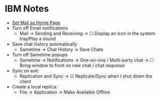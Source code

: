 # IBM Notes

- [Set Mail as Home Page](https://superuser.com/questions/751748/how-to-disable-discover-page-on-lotus-notes-9-start-up)
- Turn off Email notifications
  - Mail → Sending and Receiving → ☐ Display an icon in the system tray/Play a sound
- Save chat history automatically
  - Sametime → Chat History → Save Chats
- Turn off Sametime popups
  - Sametime → Notifications → One-on-one / Multi-party chat → ☐ Bring window to front on new chat / chat response
- Sync on exit:
  - Replication and Sync → ☑ Replicate/Sync when I shut down the client
- Create a local replica:
  - File → Application → Make Available Offline
